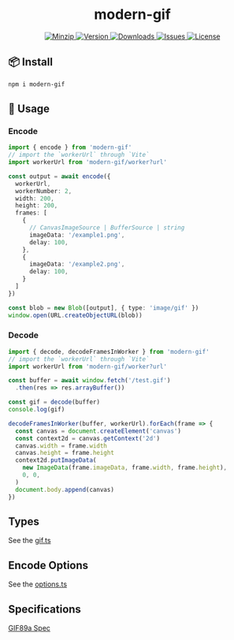 <h1 align="center">modern-gif</h1>

<p align="center">
  <a href="https://unpkg.com/modern-gif">
    <img src="https://img.shields.io/bundlephobia/minzip/modern-gif" alt="Minzip">
  </a>
  <a href="https://www.npmjs.com/package/modern-gif">
    <img src="https://img.shields.io/npm/v/modern-gif.svg" alt="Version">
  </a>
  <a href="https://www.npmjs.com/package/modern-gif">
    <img src="https://img.shields.io/npm/dm/modern-gif" alt="Downloads">
  </a>
  <a href="https://github.com/qq15725/modern-gif/issues">
    <img src="https://img.shields.io/github/issues/qq15725/modern-gif" alt="Issues">
  </a>
  <a href="https://github.com/qq15725/modern-gif/blob/main/LICENSE">
    <img src="https://img.shields.io/npm/l/modern-gif.svg" alt="License">
  </a>
</p>

## 📦 Install

```sh
npm i modern-gif
```

## 🦄 Usage

### Encode

```ts
import { encode } from 'modern-gif'
// import the `workerUrl` through `Vite`
import workerUrl from 'modern-gif/worker?url'

const output = await encode({
  workerUrl,
  workerNumber: 2,
  width: 200,
  height: 200,
  frames: [
    {
      // CanvasImageSource | BufferSource | string
      imageData: '/example1.png',
      delay: 100,
    },
    {
      imageData: '/example2.png',
      delay: 100,
    }
  ]
})

const blob = new Blob([output], { type: 'image/gif' })
window.open(URL.createObjectURL(blob))
```

### Decode

```ts
import { decode, decodeFramesInWorker } from 'modern-gif'
// import the `workerUrl` through `Vite`
import workerUrl from 'modern-gif/worker?url'

const buffer = await window.fetch('/test.gif')
  .then(res => res.arrayBuffer())

const gif = decode(buffer)
console.log(gif)

decodeFramesInWorker(buffer, workerUrl).forEach(frame => {
  const canvas = document.createElement('canvas')
  const context2d = canvas.getContext('2d')
  canvas.width = frame.width
  canvas.height = frame.height
  context2d.putImageData(
    new ImageData(frame.imageData, frame.width, frame.height),
    0, 0,
  )
  document.body.append(canvas)
})
```

## Types

See the [gif.ts](src/gif.ts)

## Encode Options

See the [options.ts](src/options.ts)

## Specifications

[GIF89a Spec](https://www.w3.org/Graphics/GIF/spec-gif89a.txt)

